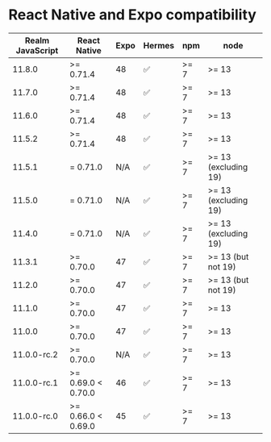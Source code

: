 # React Native and Expo compatibility

| Realm JavaScript       | React Native       | Expo     | Hermes | npm    | node   |
|------------------------|--------------------|----------|--------|--------|--------|
| 11.8.0                 | >= 0.71.4          | 48       | ✅     | >= 7   | >= 13  |
| 11.7.0                 | >= 0.71.4          | 48       | ✅     | >= 7   | >= 13  |
| 11.6.0                 | >= 0.71.4          | 48       | ✅     | >= 7   | >= 13  |
| 11.5.2                 | >= 0.71.4          | 48       | ✅     | >= 7   | >= 13  |
| 11.5.1                 | = 0.71.0           | N/A      | ✅     | >= 7   | >= 13 (excluding 19) |
| 11.5.0                 | = 0.71.0           | N/A      | ✅     | >= 7   | >= 13 (excluding 19) |
| 11.4.0                 | = 0.71.0           | N/A      | ✅     | >= 7   | >= 13 (excluding 19) |
| 11.3.1                 | >= 0.70.0          | 47       | ✅     | >= 7   | >= 13 (but not 19) |
| 11.2.0                 | >= 0.70.0          | 47       | ✅     | >= 7   | >= 13 (but not 19) |
| 11.1.0                 | >= 0.70.0          | 47       | ✅     | >= 7   | >= 13  |
| 11.0.0                 | >= 0.70.0          | 47       | ✅     | >= 7   | >= 13  |
| 11.0.0-rc.2            | >= 0.70.0          | N/A      | ✅     | >= 7   | >= 13  |
| 11.0.0-rc.1            | >= 0.69.0 < 0.70.0 | 46       | ✅     | >= 7   | >= 13  |
| 11.0.0-rc.0            | >= 0.66.0 < 0.69.0 | 45       | ✅     | >= 7   | >= 13  |
